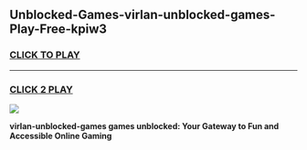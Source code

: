 
## Unblocked-Games-virlan-unblocked-games-Play-Free-kpiw3
<h3>
<a href="https://premium76.site?title=virlan-unblocked-games&ref=19M">CLICK TO PLAY</a></h3>
<hr>

<h3>
<a href="https://premium76.site?title=virlan-unblocked-games&ref=19M">CLICK 2 PLAY</a>
  
</h3>

<a href="https://premium76.site?title=virlan-unblocked-games&ref=19M"><img src="https://clearcache.store/games.png"></a>


**virlan-unblocked-games games unblocked: Your Gateway to Fun and Accessible Online Gaming**
